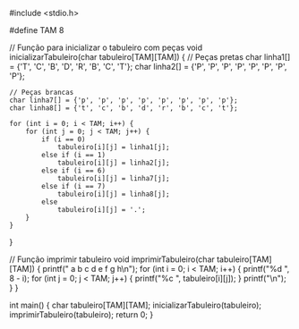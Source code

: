 #include <stdio.h>

#define TAM 8

// Função para inicializar o tabuleiro com peças
void inicializarTabuleiro(char tabuleiro[TAM][TAM]) {
    // Peças pretas
    char linha1[] = {'T', 'C', 'B', 'D', 'R', 'B', 'C', 'T'};
    char linha2[] = {'P', 'P', 'P', 'P', 'P', 'P', 'P', 'P'};

    // Peças brancas
    char linha7[] = {'p', 'p', 'p', 'p', 'p', 'p', 'p', 'p'};
    char linha8[] = {'t', 'c', 'b', 'd', 'r', 'b', 'c', 't'};

    for (int i = 0; i < TAM; i++) {
        for (int j = 0; j < TAM; j++) {
            if (i == 0)
                tabuleiro[i][j] = linha1[j];
            else if (i == 1)
                tabuleiro[i][j] = linha2[j];
            else if (i == 6)
                tabuleiro[i][j] = linha7[j];
            else if (i == 7)
                tabuleiro[i][j] = linha8[j];
            else
                tabuleiro[i][j] = '.';
        }
    }
}

// Função imprimir tabuleiro
void imprimirTabuleiro(char tabuleiro[TAM][TAM]) {
    printf("  a b c d e f g h\n");
    for (int i = 0; i < TAM; i++) {
        printf("%d ", 8 - i);
        for (int j = 0; j < TAM; j++) {
            printf("%c ", tabuleiro[i][j]);
        }
        printf("\n");
    }
}

int main() {
    char tabuleiro[TAM][TAM];
    inicializarTabuleiro(tabuleiro);
    imprimirTabuleiro(tabuleiro);
    return 0;
}
